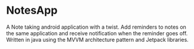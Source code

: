 # NotesApp
A Note taking android application with a twist. Add reminders to notes on the same application and receive notification when the reminder goes off.  Written in java using the MVVM architecture pattern and Jetpack libraries.

